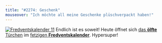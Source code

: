 ```yaml
---
title: "#2274: Geschenk"
mouseover: "Ich möchte all meine Geschenke plüschverpackt haben!"
---
```



<a href="http://www.fonflatter.de/der-fetzige-fredventskalender-2011/" title="Fredventskalender 11"><img src="http://www.fonflatter.de/adv11/fredventskalender_banner.png" alt="Fredventskalender 11" /></a>
Endlich ist es soweit! Heute öffnet sich <a href="http://www.fonflatter.de/2011/12/11/das-11-turchen" title="Fredventskalender 2011">das <strong>ölfte</strong> Türchen</a> im <a href="http://www.fonflatter.de/der-fetzige-fredventskalender-2011/" title="Fredventskalender 2011">fetzigen <strong>Fredventskalender</strong></a>. Hypersuper!
